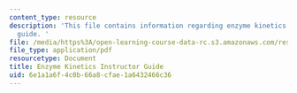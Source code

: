 ```yaml
---
content_type: resource
description: 'This file contains information regarding enzyme kinetics instructor
  guide. '
file: /media/https%3A/open-learning-course-data-rc.s3.amazonaws.com/res-tll-004-stem-concept-videos-fall-2013/6e1a1a6f4c0b66a8cfae1a6432466c36_MITRES_TLL-004F13_EnzGuide.pdf
file_type: application/pdf
resourcetype: Document
title: Enzyme Kinetics Instructor Guide
uid: 6e1a1a6f-4c0b-66a8-cfae-1a6432466c36
---
```


